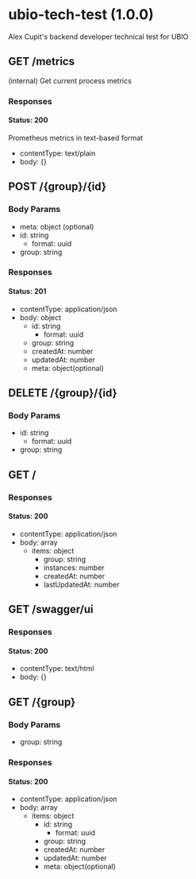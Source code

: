 # ubio-tech-test (1.0.0)
Alex Cupit's backend developer technical test for UBIO


## GET /metrics
(internal) Get current process metrics


### Responses
#### Status: 200
Prometheus metrics in text-based format
- contentType: text/plain
- body: {}


## POST /{group}/{id}



### Body Params
- meta: object (optional)
- id: string
  - format: uuid
- group: string


### Responses
#### Status: 201
- contentType: application/json
- body: object
  - id: string
    - format: uuid
  - group: string
  - createdAt: number
  - updatedAt: number
  - meta: object(optional)


## DELETE /{group}/{id}



### Body Params
- id: string
  - format: uuid
- group: string


## GET /



### Responses
#### Status: 200
- contentType: application/json
- body: array
  - items: object
    - group: string
    - instances: number
    - createdAt: number
    - lastUpdatedAt: number


## GET /swagger/ui



### Responses
#### Status: 200
- contentType: text/html
- body: {}


## GET /{group}



### Body Params
- group: string


### Responses
#### Status: 200
- contentType: application/json
- body: array
  - items: object
    - id: string
      - format: uuid
    - group: string
    - createdAt: number
    - updatedAt: number
    - meta: object(optional)